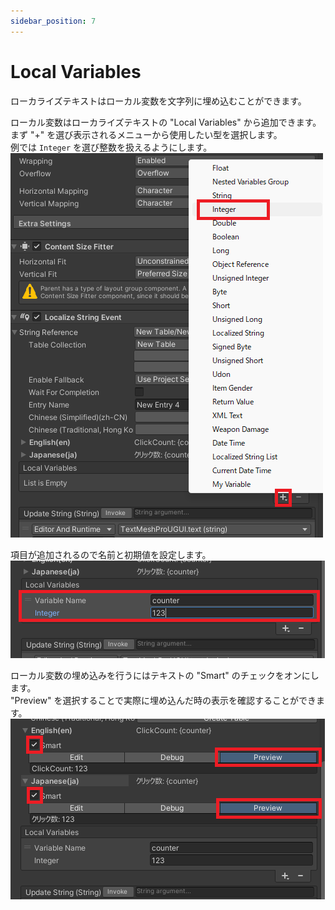```yaml
---
sidebar_position: 7
---
```


# Local Variables

ローカライズテキストはローカル変数を文字列に埋め込むことができます。  

ローカル変数はローカライズテキストの "Local Variables" から追加できます。  
まず "+" を選び表示されるメニューから使用したい型を選択します。  
例では `Integer` を選び整数を扱えるようにします。  
![](img/local-variables-01.png)

項目が追加されるので名前と初期値を設定します。  
![](img/local-variables-02.png)

ローカル変数の埋め込みを行うにはテキストの "Smart" のチェックをオンにします。  
"Preview" を選択することで実際に埋め込んだ時の表示を確認することができます。  
![](img/local-variables-03.png)
